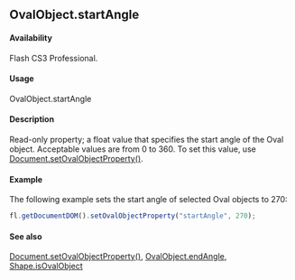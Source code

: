 ## OvalObject.startAngle

#### Availability

Flash CS3 Professional.

#### Usage

OvalObject.startAngle

#### Description

Read-only property; a float value that specifies the start angle of the Oval object. Acceptable values are from 0 to 360. To set this value, use [Document.setOvalObjectProperty()](../Document_object/Document590.md).

#### Example

The following example sets the start angle of selected Oval objects to 270:

```javascript
fl.getDocumentDOM().setOvalObjectProperty("startAngle", 270);
```

#### See also

[Document.setOvalObjectProperty()](../Document_object/Document590.md), [OvalObject.endAngle](../OvalObject_object/OvalObject1.md), [Shape.isOvalObject](../Shape_object/Shape9.md)
